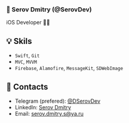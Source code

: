 ### 🔮 Serov Dmitry (@SerovDev)
iOS Developer 👨‍💻

## 💡 Skils
- `Swift`, `Git`
- `MVC`, `MVVM`
- `Firebase`, `Alamofire`, `MessageKit`, `SDWebImage`

## 📱 Contacts
- Telegram (prefered): [@DSerovDev](https://t.me/DSerovDev) 
- LinkedIn: [Serov Dmitry](https://www.linkedin.com/in/serov-dmitry/)
- Email: serov.dmitry.s@ya.ru

